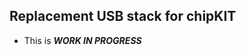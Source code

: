 Replacement USB stack for chipKIT
--------------------------------

* This is ***WORK IN PROGRESS***

